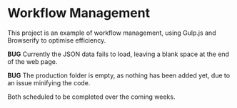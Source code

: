 # Workflow Management

This project is an example of workflow management, using Gulp.js and Browserify to optimise efficiency.

**BUG** Currently the JSON data fails to load, leaving a blank space at the end of the web page.

**BUG** The production folder is empty, as nothing has been added yet, due to an issue minifying the code.

Both scheduled to be completed over the coming weeks.
